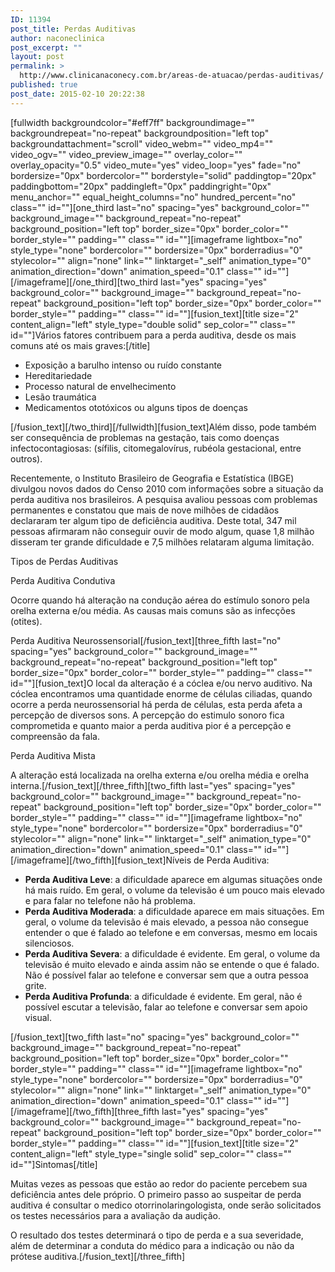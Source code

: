 ```yaml
---
ID: 11394
post_title: Perdas Auditivas
author: naconeclinica
post_excerpt: ""
layout: post
permalink: >
  http://www.clinicanaconecy.com.br/areas-de-atuacao/perdas-auditivas/
published: true
post_date: 2015-02-10 20:22:38
---
```

[fullwidth backgroundcolor="#eff7ff" backgroundimage="" backgroundrepeat="no-repeat" backgroundposition="left top" backgroundattachment="scroll" video_webm="" video_mp4="" video_ogv="" video_preview_image="" overlay_color="" overlay_opacity="0.5" video_mute="yes" video_loop="yes" fade="no" bordersize="0px" bordercolor="" borderstyle="solid" paddingtop="20px" paddingbottom="20px" paddingleft="0px" paddingright="0px" menu_anchor="" equal_height_columns="no" hundred_percent="no" class="" id=""][one_third last="no" spacing="yes" background_color="" background_image="" background_repeat="no-repeat" background_position="left top" border_size="0px" border_color="" border_style="" padding="" class="" id=""][imageframe lightbox="no" style_type="none" bordercolor="" bordersize="0px" borderradius="0" stylecolor="" align="none" link="" linktarget="_self" animation_type="0" animation_direction="down" animation_speed="0.1" class="" id=""] <img alt="" src="http://www.clinicanaconecy.com.br/wp-content/uploads/2015/02/perda_audiao.jpg" />[/imageframe][/one_third][two_third last="yes" spacing="yes" background_color="" background_image="" background_repeat="no-repeat" background_position="left top" border_size="0px" border_color="" border_style="" padding="" class="" id=""][fusion_text][title size="2" content_align="left" style_type="double solid" sep_color="" class="" id=""]Vários fatores contribuem para a perda auditiva, desde os mais comuns até os mais graves:[/title]
<ul>
	<li>Exposição a barulho intenso ou ruído constante</li>
	<li>Hereditariedade</li>
	<li>Processo natural de envelhecimento</li>
	<li>Lesão traumática</li>
	<li>Medicamentos ototóxicos ou alguns tipos de doenças</li>
</ul>
[/fusion_text][/two_third][/fullwidth][fusion_text]Além disso, pode também ser consequência de problemas na gestação, tais como doenças infectocontagiosas: (sífilis, citomegalovírus, rubéola gestacional, entre outros).

Recentemente, o Instituto Brasileiro de Geografia e Estatística (IBGE) divulgou novos dados do Censo 2010 com informações sobre a situação da perda auditiva nos brasileiros. A pesquisa avaliou pessoas com problemas permanentes e constatou que mais de nove milhões de cidadãos declararam ter algum tipo de deficiência auditiva. Deste total, 347 mil pessoas afirmaram não conseguir ouvir de modo algum, quase 1,8 milhão disseram ter grande dificuldade e 7,5 milhões relataram alguma limitação.

Tipos de Perdas Auditivas

Perda Auditiva Condutiva

Ocorre quando há alteração na condução aérea do estímulo sonoro pela orelha externa e/ou média. As causas mais comuns são as infecções (otites).

Perda Auditiva Neurossensorial[/fusion_text][three_fifth last="no" spacing="yes" background_color="" background_image="" background_repeat="no-repeat" background_position="left top" border_size="0px" border_color="" border_style="" padding="" class="" id=""][fusion_text]O local da alteração é a cóclea e/ou nervo auditivo. Na cóclea encontramos uma quantidade enorme de células ciliadas, quando ocorre a perda neurossensorial há perda de células, esta perda afeta a percepção de diversos sons. A percepção do estimulo sonoro fica comprometida e quanto maior a perda auditiva pior é a percepção e compreensão da fala.

Perda Auditiva Mista

A alteração está localizada na orelha externa e/ou orelha média e orelha interna.[/fusion_text][/three_fifth][two_fifth last="yes" spacing="yes" background_color="" background_image="" background_repeat="no-repeat" background_position="left top" border_size="0px" border_color="" border_style="" padding="" class="" id=""][imageframe lightbox="no" style_type="none" bordercolor="" bordersize="0px" borderradius="0" stylecolor="" align="none" link="" linktarget="_self" animation_type="0" animation_direction="down" animation_speed="0.1" class="" id=""] <img alt="" src="http://www.clinicanaconecy.com.br/wp-content/uploads/2015/02/escala.jpg" />[/imageframe][/two_fifth][fusion_text]Níveis de Perda Auditiva:
<ul>
	<li><strong>Perda Auditiva Leve</strong>: a dificuldade aparece em algumas situações onde há mais ruído. Em geral, o volume da televisão é um pouco mais elevado e para falar no telefone não há problema.</li>
	<li><strong>Perda Auditiva Moderada</strong>: a dificuldade aparece em mais situações. Em geral, o volume da televisão é mais elevado, a pessoa não consegue entender o que é falado ao telefone e em conversas, mesmo em locais silenciosos.</li>
	<li><strong>Perda Auditiva Severa</strong>: a dificuldade é evidente. Em geral, o volume da televisão é muito elevado e ainda assim não se entende o que é falado. Não é possível falar ao telefone e conversar sem que a outra pessoa grite.</li>
	<li><strong>Perda Auditiva Profunda</strong>: a dificuldade é evidente. Em geral, não é possível escutar a televisão, falar ao telefone e conversar sem apoio visual.</li>
</ul>
[/fusion_text][two_fifth last="no" spacing="yes" background_color="" background_image="" background_repeat="no-repeat" background_position="left top" border_size="0px" border_color="" border_style="" padding="" class="" id=""][imageframe lightbox="no" style_type="none" bordercolor="" bordersize="0px" borderradius="0" stylecolor="" align="none" link="" linktarget="_self" animation_type="0" animation_direction="down" animation_speed="0.1" class="" id=""] <img alt="" src="http://www.clinicanaconecy.com.br/wp-content/uploads/2015/02/ruidos.jpg" />[/imageframe][/two_fifth][three_fifth last="yes" spacing="yes" background_color="" background_image="" background_repeat="no-repeat" background_position="left top" border_size="0px" border_color="" border_style="" padding="" class="" id=""][fusion_text][title size="2" content_align="left" style_type="single solid" sep_color="" class="" id=""]Sintomas[/title]

Muitas vezes as pessoas que estão ao redor do paciente percebem sua deficiência antes dele próprio.
O primeiro passo ao suspeitar de perda auditiva é consultar o medico otorrinolaringologista, onde serão solicitados os testes necessários para a avaliação da audição.

O resultado dos testes determinará o tipo de perda e a sua severidade, além de determinar a conduta do médico para a indicação ou não da prótese auditiva.[/fusion_text][/three_fifth]